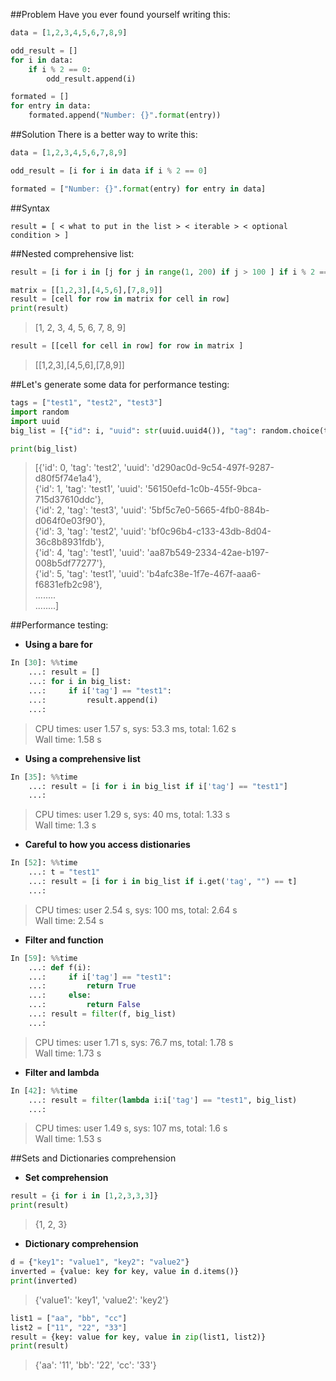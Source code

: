 ##Problem
Have you ever found yourself writing this:
```python
data = [1,2,3,4,5,6,7,8,9]

odd_result = []
for i in data:
	if i % 2 == 0:
		odd_result.append(i)

formated = []
for entry in data:
	formated.append("Number: {}".format(entry))
```

##Solution
There is a better way to write this:
```python
data = [1,2,3,4,5,6,7,8,9]

odd_result = [i for i in data if i % 2 == 0]

formated = ["Number: {}".format(entry) for entry in data]
```

##Syntax
```
result = [ < what to put in the list > < iterable > < optional condition > ]
```

##Nested comprehensive list:
```python
result = [i for i in [j for j in range(1, 200) if j > 100 ] if i % 2 == 0]
```

```python
matrix = [[1,2,3],[4,5,6],[7,8,9]]
result = [cell for row in matrix for cell in row]
print(result)
```
> [1, 2, 3, 4, 5, 6, 7, 8, 9]

```python
result = [[cell for cell in row] for row in matrix ]
```
> [[1,2,3],[4,5,6],[7,8,9]]

##Let's generate some data for performance testing:
```python
tags = ["test1", "test2", "test3"]
import random
import uuid
big_list = [{"id": i, "uuid": str(uuid.uuid4()), "tag": random.choice(tags)} for i in range(0,1000000)]  #10 million

print(big_list)
```
> [{'id': 0, 'tag': 'test2', 'uuid': 'd290ac0d-9c54-497f-9287-d80f5f74e1a4'}, <br/> 
>  {'id': 1, 'tag': 'test1', 'uuid': '56150efd-1c0b-455f-9bca-715d37610ddc'}, <br/>
>  {'id': 2, 'tag': 'test3', 'uuid': '5bf5c7e0-5665-4fb0-884b-d064f0e03f90'}, <br/>
>  {'id': 3, 'tag': 'test2', 'uuid': 'bf0c96b4-c133-43db-8d04-36c8b8931fdb'}, <br/>
>  {'id': 4, 'tag': 'test1', 'uuid': 'aa87b549-2334-42ae-b197-008b5df77277'}, <br/>
>  {'id': 5, 'tag': 'test1', 'uuid': 'b4afc38e-1f7e-467f-aaa6-f6831efb2c98'}, <br/>
> ........ <br/>
> ........]

##Performance testing:

- **Using a bare for**
```python
In [30]: %%time
    ...: result = []
    ...: for i in big_list:
    ...:     if i['tag'] == "test1":
    ...:         result.append(i)
    ...: 
```
> CPU times: user 1.57 s, sys: 53.3 ms, total: 1.62 s <br/>
> Wall time: 1.58 s


- **Using a comprehensive list**
```python
In [35]: %%time
    ...: result = [i for i in big_list if i['tag'] == "test1"]
    ...: 
```
> CPU times: user 1.29 s, sys: 40 ms, total: 1.33 s <br/>
> Wall time: 1.3 s


- **Careful to how you access distionaries**
```python
In [52]: %%time
    ...: t = "test1"
    ...: result = [i for i in big_list if i.get('tag', "") == t]
    ...: 
```
> CPU times: user 2.54 s, sys: 100 ms, total: 2.64 s <br/>
> Wall time: 2.54 s


- **Filter and function**
```python
In [59]: %%time
    ...: def f(i):
    ...:     if i['tag'] == "test1":
    ...:         return True
    ...:     else:
    ...:         return False
    ...: result = filter(f, big_list)
    ...: 
```
> CPU times: user 1.71 s, sys: 76.7 ms, total: 1.78 s <br/>
> Wall time: 1.73 s


- **Filter and lambda**
```python
In [42]: %%time
    ...: result = filter(lambda i:i['tag'] == "test1", big_list)
    ...: 
```
> CPU times: user 1.49 s, sys: 107 ms, total: 1.6 s <br/>
> Wall time: 1.53 s

##Sets and Dictionaries comprehension
- **Set comprehension**
```python
result = {i for i in [1,2,3,3,3]}
print(result)
```
> {1, 2, 3}

- **Dictionary comprehension**
```python
d = {"key1": "value1", "key2": "value2"}
inverted = {value: key for key, value in d.items()}
print(inverted)
```
> {'value1': 'key1', 'value2': 'key2'}

```python
list1 = ["aa", "bb", "cc"]
list2 = ["11", "22", "33"]
result = {key: value for key, value in zip(list1, list2)}
print(result)
```
> {'aa': '11', 'bb': '22', 'cc': '33'}

